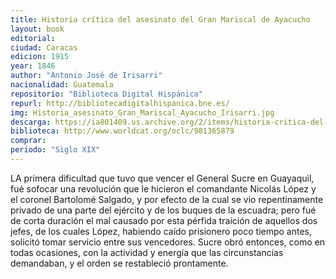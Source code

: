 ```yaml
---
title: Historia crítica del asesinato del Gran Mariscal de Ayacucho
layout: book
editorial: 
ciudad: Caracas
edicion: 1915
year: 1846
author: "Antonio José de Irisarri"
nacionalidad: Guatemala
repositorio: "Biblioteca Digital Hispánica"
repurl: http://bibliotecadigitalhispanica.bne.es/
img: Historia_asesinato_Gran_Mariscal_Ayacucho_Irisarri.jpg
descarga: https://ia801409.us.archive.org/2/items/historia-critica-del-asesinato-del-gran-mariscal-de-ayacucho-antonio-jose-de-irisarri/Historia%20cr%C3%ADtica%20del%20asesinato%20del%20Gran%20Mariscal%20de%20Ayacucho%20-%20Antonio%20Jos%C3%A9%20de%20Irisarri.pdf
biblioteca: http://www.worldcat.org/oclc/981365879
comprar:
periodo: "Siglo XIX"
---
```

 

LA primera dificultad que tuvo que vencer el General Sucre en Guayaquil, fué sofocar una revolución que le hicieron el comandante Nicolás López y el coronel Bartolomé Salgado, y por efecto de la cual se vio repentinamente privado de una parte del ejército y de los buques de la escuadra; pero fué de corta duración el mal causado por esta pérfida traición de aquellos dos jefes, de los cuales López, habiendo caído prisionero poco tiempo antes, solicitó tomar servicio entre sus vencedores. Sucre obró entonces, como en todas ocasiones, con la actividad y energía que las circunstancias demandaban, y el orden se restableció prontamente.
